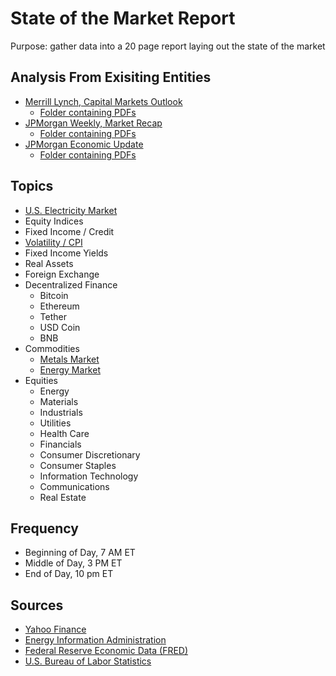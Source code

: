 # State of the Market Report
Purpose: gather data into a 20 page report laying out the state of the market

## Analysis From Exisiting Entities
- [Merrill Lynch, Capital Markets Outlook](https://github.com/aangelsalazarr/SoM-Report/blob/main/outlookInsights/merrillCMO.py)
    - [Folder containing PDFs](https://github.com/aangelsalazarr/SoM-Report/tree/main/outlookInsights/merrill_pdfs)
- [JPMorgan Weekly, Market Recap](https://github.com/aangelsalazarr/SoM-Report/blob/main/outlookInsights/jpmWeeklyMarketRecap.py)
    - [Folder containing PDFs](https://github.com/aangelsalazarr/SoM-Report/tree/main/outlookInsights/jpmMarketRecap)
- [JPMorgan Economic Update](https://github.com/aangelsalazarr/SoM-Report/blob/main/outlookInsights/jpmEconomicUpdate.py)
    - [Folder containing PDFs](https://github.com/aangelsalazarr/SoM-Report/tree/main/outlookInsights/jpmEconomicUpdates)

## Topics
- [U.S. Electricity Market](https://github.com/aangelsalazarr/SoM-Report/tree/main/energyInformationAdministration)
- Equity Indices
- Fixed Income / Credit
- [Volatility / CPI](https://github.com/aangelsalazarr/SoM-Report/blob/main/market/volatility_and_cpi.py)
- Fixed Income Yields
- Real Assets
- Foreign Exchange
- Decentralized Finance
    - Bitcoin
    - Ethereum
    - Tether
    - USD Coin
    - BNB
- Commodities
    - [Metals Market](https://github.com/aangelsalazarr/SoM-Report/blob/main/market/commodities_metals.py)
    - [Energy Market](https://github.com/aangelsalazarr/SoM-Report/blob/main/market/commodities_energy.py)
- Equities
    - Energy
    - Materials
    - Industrials
    - Utilities
    - Health Care
    - Financials
    - Consumer Discretionary
    - Consumer Staples
    - Information Technology
    - Communications
    - Real Estate
    
## Frequency
- Beginning of Day, 7 AM ET
- Middle of Day, 3 PM ET
- End of Day, 10 pm ET

## Sources
- [Yahoo Finance](https://finance.yahoo.com/)
- [Energy Information Administration](https://www.eia.gov/)
- [Federal Reserve Economic Data (FRED)](https://fred.stlouisfed.org/)
- [U.S. Bureau of Labor Statistics](https://www.bls.gov/)
